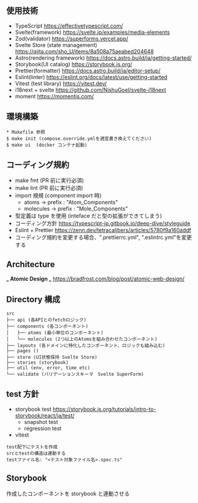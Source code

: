 ## 使用技術

- TypeScript <https://effectivetypescript.com/>
- Svelte(framework) <https://svelte.jp/examples/media-elements>
- Zod(validator) <https://superforms.vercel.app/>
- Svelte Store (state management) <https://qiita.com/sho_U/items/8a508a75aeabed204648>
- Astro(rendering framework) <https://docs.astro.build/ja/getting-started/>
- Storybook(UI catalog) <https://storybook.js.org/>
- Prettier(formatter) <https://docs.astro.build/ja/editor-setup/>
- Eslint(linter) <https://eslint.org/docs/latest/use/getting-started>
- Vitest (test library) <https://vitest.dev/>
- i18next + svelte <https://github.com/NishuGoel/svelte-i18next>
- moment <https://momentjs.com/>

## 環境構築

```
* Makefile 参照
$ make init (compose.override.ymlを適宜書き換えてください)
$ make ui  (docker コンテナ起動)
```

## コーディング規約

- make fmt (PR 前に実行必須)
- make lint (PR 前に実行必須)
- import 規規 (component import 時)
  - atoms -> prefix : "Atom_Components"
  - molecules -> prefix : "Mole_Components"
- 型定義は type を使用 (inteface だと型の拡張ができてしまう)
- コーディング方針 <https://typescript-jp.gitbook.io/deep-dive/styleguide>
- Eslint + Prettier <https://zenn.dev/tetracalibers/articles/5780f9a160addf>
- コーディング規約を変更する場合、".prettierrc.yml", ".eslintrc.yml"を変更する

## Architecture

**_ Atomic Design _**
<https://bradfrost.com/blog/post/atomic-web-design/>

## Directory 構成

```
src
├── api (各APIとのfetchロジック)
├── components (各コンポーネント)
│   ├── atoms (最小単位のコンポーネント)
│   └── molecules (2つ以上のAtomsを組み合わせたコンポーネント)
├── layouts (各ドメインに特化したコンポーネント、ロジックも組み込む)
├── pages ()
├── store (UI状態保持 Svelte Store)
├── stories (storybook)
├── util (env, error, time etc)
└── validate (バリデーションスキーマ　Svelte SuperForm)
```

## test 方針

- storybook test <https://storybook.js.org/tutorials/intro-to-storybook/react/ja/test/>
  - snapshot test
  - regression test
- vitest

```
test配下にテストを作成
srcとtestの構造は連動する
testファイル名: "<テスト対象ファイル名>.spec.ts"
```

## Storybook

作成したコンポーネントを storybook と連動させる
